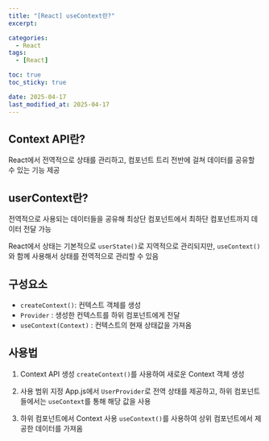```yaml
---
title: "[React] useContext란?"
excerpt: 

categories:
  - React
tags:
  - [React]

toc: true
toc_sticky: true

date: 2025-04-17
last_modified_at: 2025-04-17
---
```


## Context API란?
React에서 전역적으로 상태를 관리하고, 컴포넌트 트리 전반에 걸쳐 데이터를 공유할 수 있는 기능 제공  

## userContext란?
전역적으로 사용되는 데이터들을 공유해 최상단 컴포넌트에서 최하단 컴포넌트까지 데이터 전달 가능

React에서 상태는 기본적으로 `userState()`로 지역적으로 관리되지만,
`useContext()`와 함께 사용해서 상태를 전역적으로 관리할 수 있음   


## 구성요소
- `createContext()`: 컨텍스트 객체를 생성
- `Provider` : 생성한 컨텍스트를 하위 컴포넌트에게 전달
- `useContext(Context)` : 컨텍스트의 현재 상태값을 가져옴  


## 사용법
1. Context API 생성
`createContext()`를 사용하여 새로운 Context 객체 생성

2. 사용 범위 지정
App.js에서 `UserProvider`로 전역 상태를 제공하고, 
하위 컴포넌트들에서는 `useContext`를 통해 해당 값을 사용


3. 하위 컴포넌트에서 Context 사용
`useContext()`를 사용하여 상위 컴포넌트에서 제공한 데이터를 가져옴